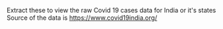 Extract these to view the raw Covid 19 cases data for India or it's states
Source of the data is https://www.covid19india.org/
